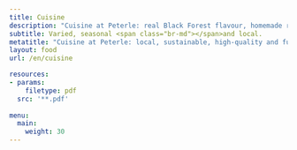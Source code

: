 ```yaml
---
title: Cuisine
description: "Cuisine at Peterle: real Black Forest flavour, homemade regional delicacies, award-winning wine list. Authentic, delicious and unique."
subtitle: Varied, seasonal <span class="br-md"></span>and local.
metatitle: "Cuisine at Peterle: local, sustainable, high-quality and full of inspiration."
layout: food
url: /en/cuisine

resources:
- params:
    filetype: pdf
  src: '**.pdf'
  
menu:
  main:
    weight: 30
---
```

